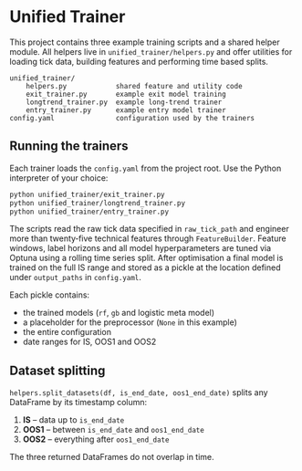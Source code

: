 # Unified Trainer

This project contains three example training scripts and a shared helper module.
All helpers live in `unified_trainer/helpers.py` and offer utilities for
loading tick data, building features and performing time based splits.

```
unified_trainer/
    helpers.py            shared feature and utility code
    exit_trainer.py       example exit model training
    longtrend_trainer.py  example long‑trend trainer
    entry_trainer.py      example entry model trainer
config.yaml               configuration used by the trainers
```

## Running the trainers
Each trainer loads the `config.yaml` from the project root. Use the Python
interpreter of your choice:

```bash
python unified_trainer/exit_trainer.py
python unified_trainer/longtrend_trainer.py
python unified_trainer/entry_trainer.py
```

The scripts read the raw tick data specified in `raw_tick_path` and engineer
more than twenty‑five technical features through `FeatureBuilder`. Feature
windows, label horizons and all model hyperparameters are tuned via Optuna using
a rolling time series split. After optimisation a final model is trained on the
full IS range and stored as a pickle at the location defined under
`output_paths` in `config.yaml`.

Each pickle contains:

* the trained models (`rf`, `gb` and logistic meta model)
* a placeholder for the preprocessor (`None` in this example)
* the entire configuration
* date ranges for IS, OOS1 and OOS2

## Dataset splitting
`helpers.split_datasets(df, is_end_date, oos1_end_date)` splits any DataFrame by
its timestamp column:

1. **IS** – data up to `is_end_date`
2. **OOS1** – between `is_end_date` and `oos1_end_date`
3. **OOS2** – everything after `oos1_end_date`

The three returned DataFrames do not overlap in time.
